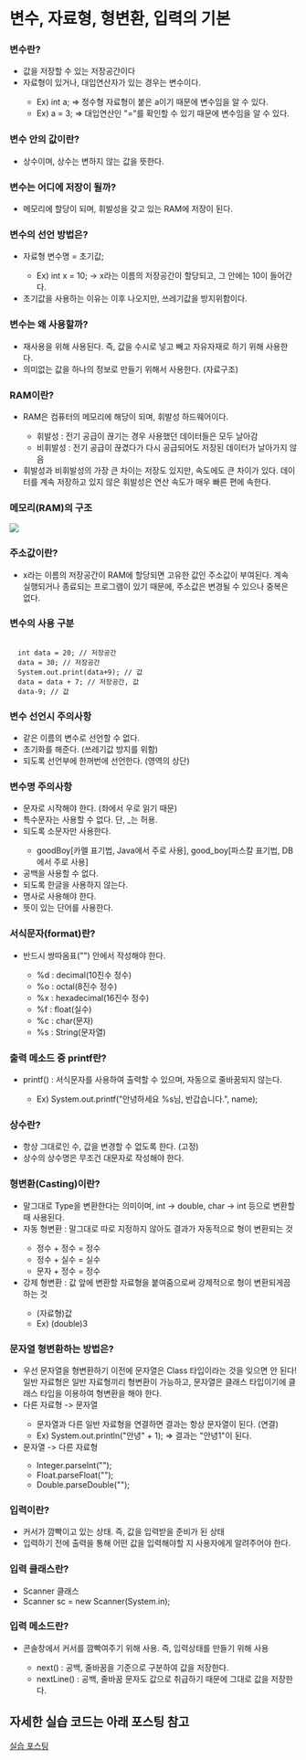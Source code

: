 # 변수, 자료형, 형변환, 입력의 기본


<h3>변수란?</h3>
<ul>
  <li>값을 저장할 수 있는 저장공간이다</li>
  <li>자료형이 있거나, 대입연산자가 있는 경우는 변수이다.</li>
  <ul>
    <li>Ex) int a;  => 정수형 자료형이 붙은 a이기 때문에 변수임을 알 수 있다.</li>
    <li>Ex) a = 3;  => 대입연산인 "="를 확인할 수 있기 때문에 변수임을 알 수 있다.</li>
  </ul>
</ul>

<h3>변수 안의 값이란?</h3>
<ul>
  <li>상수이며, 상수는 변하지 않는 값을 뜻한다.</li>
</ul>

<h3>변수는 어디에 저장이 될까?</h3>
<ul>
  <li>메모리에 할당이 되며, 휘발성을 갖고 있는 RAM에 저장이 된다.</li>
</ul>

  
<h3>변수의 선언 방법은?</h3>
<ul>
  <li>자료형 변수명 = 초기값;</li>
  <ul>
    <li>Ex) int x = 10;  -> x라는 이름의 저장공간이 할당되고, 그 안에는 10이 들어간다.</li>
  </ul>
  <li>초기값을 사용하는 이유는 이후 나오지만, 쓰레기값을 방지위함이다.</li>
</ul>

<h3>변수는 왜 사용할까?</h3>
<ul>
  <li>재사용을 위해 사용된다. 즉, 값을 수시로 넣고 빼고 자유자재로 하기 위해 사용한다.</li>
  <li>의미없는 값을 하나의 정보로 만들기 위해서 사용한다. (자료구조)</li>
</ul>

<h3>RAM이란?</h3>
<ul>
  <li>RAM은 컴퓨터의 메모리에 해당이 되며, 휘발성 하드웨어이다.</li>
  <ul>
    <li>휘발성 : 전기 공급이 끊기는 경우 사용했던 데이터들은 모두 날아감</li>
    <li>비휘발성 : 전기 공급이 끊겼다가 다시 공급되어도 저장된 데이터가 날아가지 않음</li>
  </ul>
  <li>휘발성과 비휘발성의 가장 큰 차이는 저장도 있지만, 속도에도 큰 차이가 있다. 데이터를 계속 저장하고 있지 않은 휘발성은 연산 속도가 매우 빠른 편에 속한다.</li>
</ul>

<h3>메모리(RAM)의 구조</h3>
<img src = 'https://postfiles.pstatic.net/MjAyMjA3MTRfMTAx/MDAxNjU3ODAwNDI0NTMz.6mLI6JiLotHT_-AcabrUSjIq84dGzq-_i-Ch7z_DSWAg.pqg7cJQlgVhC0b0k1nnbdj5YiyFNO_iENEPS0XGrW_kg.PNG.mesudal/SE-fe5b3b36-c2cb-4d68-89f7-611b515d9e7b.png?type=w773'>
  
  
<h3>주소값이란?</h3>
<ul>
  <li>x라는 이름의 저장공간이 RAM에 할당되면 고유한 값인 주소값이 부여된다. 계속 실행되거나 종료되는 프로그램이 있기 때문에, 주소값은 변경될 수 있으나 중복은 없다.</li>
</ul>


  
<h3>변수의 사용 구분</h3>
<pre><code>
  int data = 20; // 저장공간
  data = 30; // 저장공간
  System.out.print(data+9); // 값
  data = data + 7; // 저장공간, 값
  data-9; // 값
</code></pre>
  
<h3>변수 선언시 주의사항</h3>
<ul>
  <li>같은 이름의 변수로 선언할 수 없다.</li>
  <li>초기화를 해준다. (쓰레기값 방지를 위함)</li>
  <li>되도록 선언부에 한꺼번에 선언한다. (영역의 상단)</li>
</ul>
  
<h3>변수명 주의사항</h3>
<ul>
  <li>문자로 시작해야 한다. (좌에서 우로 읽기 때문)</li>
  <li>특수문자는 사용할 수 없다. 단, _는 허용.</li>
  <li>되도록 소문자만 사용한다.</li>
  <ul>
    <li>goodBoy[카멜 표기법, Java에서 주로 사용], good_boy[파스칼 표기법, DB에서 주로 사용]</li>
  </ul>
  <li>공백을 사용할 수 없다.</li>
  <li>되도록 한글을 사용하지 않는다.</li>
  <li>명사로 사용해야 한다.</li>
  <li>뜻이 있는 단어를 사용한다.</li>
</ul>
  
<h3>서식문자(format)란?</h3>
<ul>
  <li>반드시 쌍따옴표("") 안에서 작성해야 한다.</li>
  <ul>
    <li>%d : decimal(10진수 정수)</li>
    <li>%o : octal(8진수 정수)</li>
    <li>%x : hexadecimal(16진수 정수)</li>
    <li>%f : float(실수)</li>
    <li>%c : char(문자)</li>
    <li>%s : String(문자열)</li>
  </ul>
</ul>
  
<h3>출력 메소드 중 printf란?</h3>
<ul>
  <li>printf() : 서식문자를 사용하여 출력할 수 있으며, 자동으로 줄바꿈되지 않는다.</li>
  <ul><li>Ex) System.out.printf("안녕하세요 %s님, 반갑습니다.", name);</li></ul>
</ul>
  
<h3>상수란?</h3>
<ul>
  <li>항상 그대로인 수, 값을 변경할 수 없도록 한다. (고정)</li>
  <li>상수의 상수명은 무조건 대문자로 작성해야 한다.</li>
</ul>

<h3>형변환(Casting)이란?</h3>
<ul>
  <li>말그대로 Type을 변환한다는 의미이며, int -> double, char -> int 등으로 변환할 때 사용된다.</li>
  <li>자동 형변환 : 말그대로 따로 지정하지 않아도 결과가 자동적으로 형이 변환되는 것</li>
  <ul>
    <li>정수 + 정수 = 정수</li>
    <li>정수 + 실수 = 실수</li>
    <li>문자 + 정수 = 정수</li>
  </ul>
  <li>강제 형변환 : 값 앞에 변환할 자료형을 붙여줌으로써 강제적으로 형이 변환되게끔 하는 것</li>
  <ul>
    <li>(자료형)값</li>
    <li>Ex) (double)3</li>
  </ul>
</ul>

<h3>문자열 형변환하는 방법은?</h3>
<ul>
  <li>우선 문자열을 형변환하기 이전에 문자열은 Class 타입이라는 것을 잊으면 안 된다! 일반 자료형은 일반 자료형끼리 형변환이 가능하고, 문자열은 클래스 타입이기에 클래스 타입을 이용하여 형변환을 해야 한다.</li>
  <li>다른 자료형 -> 문자열</li>
  <ul>
    <li>문자열과 다른 일반 자료형을 연결하면 결과는 항상 문자열이 된다. (연결)</li>
    <li>Ex) System.out.println("안녕" + 1);  => 결과는 "안녕1"이 된다.</li>
  </ul>
  <li>문자열 -> 다른 자료형</li>
  <ul>
    <li>Integer.parseInt("");</li>
    <li>Float.parseFloat("");</li>
    <li>Double.parseDouble("");</li>
  </ul>
</ul>

<h3>입력이란?</h3>
<ul>
  <li>커서가 깜빡이고 있는 상태. 즉, 값을 입력받을 준비가 된 상태</li>
  <li>입력하기 전에 출력을 통해 어떤 값을 입력해야할 지 사용자에게 알려주어야 한다.</li>
</ul>

<h3>입력 클래스란?</h3>
<ul>
  <li>Scanner 클래스</li>
  <li>Scanner sc = new Scanner(System.in);</li>
</ul>

<h3>입력 메소드란?</h3>
<ul>
  <li>콘솔창에서 커서를 깜빡여주기 위해 사용. 즉, 입력상태를 만들기 위해 사용</li>
  <ul>
    <li>next() : 공백, 줄바꿈을 기준으로 구분하여 값을 저장한다.</li>
    <li>nextLine() : 공백, 줄바꿈 문자도 값으로 취급하기 때문에 그대로 값을 저장한다.</li>
  </ul>
</ul>

<h2>자세한 실습 코드는 아래 포스팅 참고</h3>
<a href="https://blog.naver.com/mesudal/222811450677">실습 포스팅</a>
